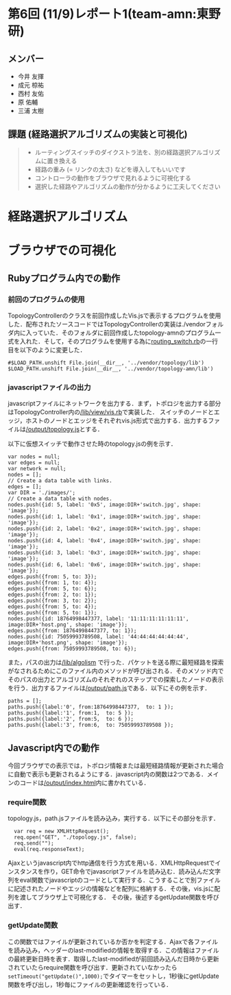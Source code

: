 # 第6回 (11/9)レポート1(team-amn:東野研)
## メンバー
* 今井 友揮
* 成元 椋祐
* 西村 友佑
* 原 佑輔
* 三浦 太樹

## 課題 (経路選択アルゴリズムの実装と可視化)

>* ルーティングスイッチのダイクストラ法を、別の経路選択アルゴリズムに置き換える
>  * 経路の重み (= リンクの太さ) などを導入してもいいです
>* コントローラの動作をブラウザで見れるように可視化する
>  * 選択した経路やアルゴリズムの動作が分かるように工夫してください

# 経路選択アルゴリズム

# ブラウザでの可視化
## Rubyプログラム内での動作
### 前回のプログラムの使用
TopologyControllerのクラスを前回作成したVis.jsで表示するプログラムを使用した．配布されたソースコードではTopologyControllerの実装は./vendorフォルダ内に入っていた．そのフォルダに前回作成したtopology-amnのプログラム一式を入れた．そして，そのプログラムを使用する為に[routing_switch.rb](./lib/routing_switch.rb)の一行目を以下のように変更した．

```
#$LOAD_PATH.unshift File.join(__dir__, '../vendor/topology/lib')
$LOAD_PATH.unshift File.join(__dir__, '../vendor/topology-amn/lib')
```
### javascriptファイルの出力
javascriptファイルにネットワークを出力する．まず，トポロジを出力する部分はTopologyController内の[/lib/view/vis.rb](./vendor/topology-amn/lib/view/vis.rb)で実装した．
スイッチのノードとエッジ，ホストのノードとエッジをそれぞれvis.js形式で出力する．出力するファイルは[/output/topology.js](./output/topology.js)とする．

以下に仮想スイッチで動作させた時のtopology.jsの例を示す．

```
var nodes = null;
var edges = null;
var network = null;
nodes = [];
// Create a data table with links.
edges = [];
var DIR = './images/';
// Create a data table with nodes.
nodes.push({id: 5, label: '0x5', image:DIR+'switch.jpg', shape: 'image'});
nodes.push({id: 1, label: '0x1', image:DIR+'switch.jpg', shape: 'image'});
nodes.push({id: 2, label: '0x2', image:DIR+'switch.jpg', shape: 'image'});
nodes.push({id: 4, label: '0x4', image:DIR+'switch.jpg', shape: 'image'});
nodes.push({id: 3, label: '0x3', image:DIR+'switch.jpg', shape: 'image'});
nodes.push({id: 6, label: '0x6', image:DIR+'switch.jpg', shape: 'image'});
edges.push({from: 5, to: 3});
edges.push({from: 1, to: 4});
edges.push({from: 5, to: 6});
edges.push({from: 2, to: 1});
edges.push({from: 3, to: 2});
edges.push({from: 5, to: 4});
edges.push({from: 5, to: 1});
nodes.push({id: 18764998447377, label: '11:11:11:11:11:11', image:DIR+'host.png', shape: 'image'});
edges.push({from: 18764998447377, to: 1});
nodes.push({id: 75059993789508, label: '44:44:44:44:44:44', image:DIR+'host.png', shape: 'image'});
edges.push({from: 75059993789508, to: 6});
```

また，パスの出力は[/lib/algolism](./lib/path.rb) で行った．パケットを送る際に最短経路を探索がなされるためにこのファイル内のメソッドが呼び出される．そのメソッド内でそのパスの出力とアルゴリズムのそれぞれのステップでの探索したノードの表示を行う．出力するファイルは[/output/path.js](./output/path.js)である．以下にその例を示す．

```
paths = [];
paths.push({label:'0', from:18764998447377,  to: 1 });
paths.push({label:'1', from:1,  to: 5 });
paths.push({label:'2', from:5,  to: 6 });
paths.push({label:'3', from:6,  to: 75059993789508 });
```

## Javascript内での動作
今回ブラウザでの表示では，トポロジ情報または最短経路情報が更新された場合に自動で表示も更新されるようにする．javascript内の関数は2つである．メインのコードは[/output/index.html](./output/index.html)内に書かれている．

### require関数
topology.js，path.jsファイルを読み込み，実行する．以下にその部分を示す．

```
  var req = new XMLHttpRequest();
  req.open("GET", "./topology.js", false);
  req.send("");
  eval(req.responseText);
```
Ajaxというjavascript内でhttp通信を行う方式を用いる．XMLHttpRequestでインスタンスを作り，GET命令でjavascriptファイルを読み込む．読み込んだ文字列をeval関数でjavascriptのコードとして実行する．こうすることで別ファイルに記述されたノードやエッジの情報などを配列に格納する．その後，vis.jsに配列を渡してブラウザ上で可視化する．
その後，後述するgetUpdate関数を呼び出す．

### getUpdate関数
この関数ではファイルが更新されているか否かを判定する．Ajaxで各ファイルを読み込み，ヘッダーのlast-modifiedの情報を取得する．この情報はファイルの最終更新日時を表す．取得したlast-modifiedが前回読み込んだ日時から更新されていたらrequire関数を呼び出す．更新されていなかったら```  setTimeout("getUpdate()",1000);```でタイマーをセットし，1秒後にgetUpdate関数を呼び出し，1秒毎にファイルの更新確認を行っている．








